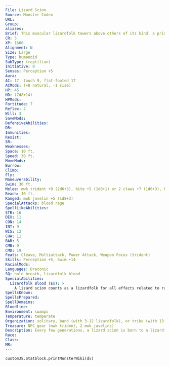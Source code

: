 ```yaml
---
File: Lizard Scion
Source: Monster Codex
URL: 
Group: 
aliases: 
Brief: This muscular lizardfolk towers above others of its kind, a primeval behemoth painted with elaborate designs.
CR: 5
XP: 1600
Alignment: N
Size: Large
Type: humanoid
SubType: (reptilian)
Initiative: 0
Senses: Perception +5
Aura: 
AC: 17, touch 9, flat-footed 17
ACMods: (+8 natural, -1 size)
HP: 45
HD: (7d8+14)
HPMods: 
Fortitude: 7
Reflex: 2
Will: 3
SaveMods: 
DefensiveAbilities: 
DR: 
Immunities: 
Resist: 
SR: 
Weaknesses: 
Space: 10 ft.
Speed: 30 ft.
MoveMods: 
Burrow: 
Climb: 
Fly: 
Maneuverability: 
Swim: 30 ft.
Melee: mwk trident +9 (2d6+3), bite +5 (1d8+1) or 2 claws +7 (1d6+3), bite +5 (1d8+1)
Reach: 10 ft.
Ranged: mwk javelin +5 (1d8+3)
SpecialAttacks: blood rage
SpellLikeAbilities: 
STR: 16
DEX: 11
CON: 14
INT: 9
WIS: 12
CHA: 11
BAB: 5
CMB: 9
CMD: 19
Feats: Cleave, Multiattack, Power Attack, Weapon Focus (trident)
Skills: Perception +5, Swim +14
RacialMods: 
Languages: Draconic
SQ: hold breath, lizardfolk blood
SpecialAbilities:
  Lizardfolk Blood (Ex): >
    A lizard scion counts as a lizardfolk for all effects related to race.
SpellsKnown: 
SpellsPrepared: 
SpellDomains: 
Bloodline: 
Environment: swamps
Temperature: temperate
Organization: solitary, band (with 3-12 lizardfolk), or tribe (with 13-60 lizardfolk)
Treasure: NPC gear (mwk trident, 2 mwk javelins)
Description: Every few generations, a lizard scion is born to a lizardfolk tribe. With twice the life span of a typical lizardfolk and a large and muscular stature, a scion typically rises to become the leader of her tribe. Lizardfolk show great- often unquestioning-devotion to scions, believing they are blessings from the spirits and divine in nature. In many ways, tribes see them as living monuments to the lost greatness of their people, singing songs of an era when every lizardfolk was as large and impressive as the scion.  A lizard scion is not officially recognized until her 100th birthday, though many might suspect that she is one. At that point, the tribe holds a ceremony in which they present the newly titled lizard scion with a special war trident as a mark of status. These ancient tridents are never used by ordinary lizardfolk, and most have been handed down through their tribe for generations, sometimes sitting untouched for hundreds of years until the naming of a new lizard scion.  Some lizard scions become great protectors and voices of wisdom among their people, leading a tribe to previously unknown accomplishments and stability within its hidden enclave. Others attempt to build alliances with other lizardfolk tribes or even unite two tribes into one. A tribe of lizardfolk being systematically pushed out of its ancestral territory, however, might see the coming of a lizard scion as a sign that war is imminent, and could be spurred to take up arms once and for all against the so-called "civilized" encroachers.  There are rumors that deep in some jungles or swamps there live entire tribes of dinosaur-herding lizard scions that have bred true as a race, but such stories may be little more than the overactive imaginations of explorers and treasure hunters.  Lizard scions average 10 feet in height and 500 pounds, though this can vary by tribe and age. Unlike boggard priest-kings, lizard scions are never fat, but rather hugely muscled specimens with excellent reflexes.
Race: 
Class: 
MR: 
---
```

```dataviewjs
customJS.Statblock.printMonsterWiki(dv)
```

